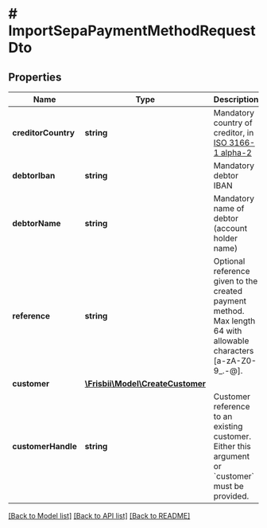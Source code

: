 # # ImportSepaPaymentMethodRequestDto

## Properties

Name | Type | Description | Notes
------------ | ------------- | ------------- | -------------
**creditorCountry** | **string** | Mandatory country of creditor, in [ISO 3166-1 alpha-2](http://en.wikipedia.org/wiki/ISO_3166-1_alpha-2) |
**debtorIban** | **string** | Mandatory debtor IBAN |
**debtorName** | **string** | Mandatory name of debtor (account holder name) |
**reference** | **string** | Optional reference given to the created payment method. Max length 64 with allowable characters [a-zA-Z0-9_.-@]. | [optional]
**customer** | [**\Frisbii\Model\CreateCustomer**](CreateCustomer.md) |  | [optional]
**customerHandle** | **string** | Customer reference to an existing customer. Either this argument or &#x60;customer&#x60; must be provided. | [optional]

[[Back to Model list]](../../README.md#models) [[Back to API list]](../../README.md#endpoints) [[Back to README]](../../README.md)
